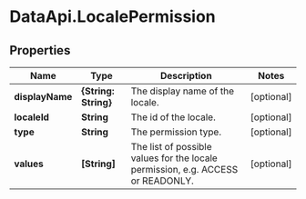 # DataApi.LocalePermission

## Properties

Name | Type | Description | Notes
------------ | ------------- | ------------- | -------------
**displayName** | **{String: String}** | The display name of the locale. | [optional] 
**localeId** | **String** | The id of the locale. | [optional] 
**type** | **String** | The permission type. | [optional] 
**values** | **[String]** | The list of possible values for the locale permission, e.g. ACCESS or READONLY. | [optional] 


